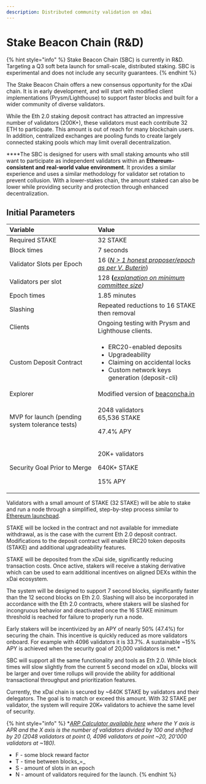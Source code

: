 ```yaml
---
description: Distributed community validation on xDai
---
```


# Stake Beacon Chain \(R&D\)

{% hint style="info" %}
Stake Beacon Chain \(SBC\) is currently in R&D. Targeting a Q3 soft beta launch for small-scale, distributed staking. SBC is experimental and does not include any security guarantees.
{% endhint %}

‌The Stake Beacon Chain offers a new consensus opportunity for the xDai chain. It is in early development, and will start with modified client implementations \(Prysm/Lighthouse\) to support faster blocks and built for a wider community of diverse validators.

‌While the Eth 2.0 staking deposit contract has attracted an impressive number of validators \(200K+\), these validators must each contribute 32 ETH to participate. This amount is out of reach for many blockchain users. In addition, centralized exchanges are pooling funds to create largely connected staking pools which may limit overall decentralization.

**‌**The SBC is designed for users with small staking amounts who still want to participate as independent validators within an **Ethereum-consistent and real-world value environment**. It provides a similar experience and uses a similar methodology for validator set rotation to prevent collusion. With a lower-stakes chain, the amount staked can also be lower while providing security and protection through enhanced decentralization.

## **Initial Parameters**

<table>
  <thead>
    <tr>
      <th style="text-align:left"><b>Variable</b>
      </th>
      <th style="text-align:left"><b>Value</b>
      </th>
    </tr>
  </thead>
  <tbody>
    <tr>
      <td style="text-align:left">Required STAKE</td>
      <td style="text-align:left">32 STAKE</td>
    </tr>
    <tr>
      <td style="text-align:left">Block times</td>
      <td style="text-align:left">7 seconds</td>
    </tr>
    <tr>
      <td style="text-align:left">Validator Slots per Epoch</td>
      <td style="text-align:left">16 (<a href="https://notes.ethereum.org/@vbuterin/rkhCgQteN?type=view#Why-32-ETH-validator-sizes"><em>N &gt; 1 honest proposer/epoch as per V. Buterin</em></a>)</td>
    </tr>
    <tr>
      <td style="text-align:left">Validators per slot</td>
      <td style="text-align:left">128<b> (</b><a href="https://medium.com/@chihchengliang/minimum-committee-size-explained-67047111fa20"><em>explanation on minimum committee size</em></a><em>) </em>
      </td>
    </tr>
    <tr>
      <td style="text-align:left">Epoch times</td>
      <td style="text-align:left">1.85 minutes</td>
    </tr>
    <tr>
      <td style="text-align:left">Slashing</td>
      <td style="text-align:left">Repeated reductions to 16 STAKE then removal</td>
    </tr>
    <tr>
      <td style="text-align:left">Clients</td>
      <td style="text-align:left">Ongoing testing with Prysm and Lighthouse clients.</td>
    </tr>
    <tr>
      <td style="text-align:left">Custom Deposit Contract</td>
      <td style="text-align:left">
        <ul>
          <li>ERC20-enabled deposits</li>
          <li>Upgradeability</li>
          <li>Claiming on accidental locks</li>
          <li>Custom network keys generation (deposit-cli)</li>
        </ul>
      </td>
    </tr>
    <tr>
      <td style="text-align:left">Explorer</td>
      <td style="text-align:left">Modified version of <a href="http://beaconcha.in/">beaconcha.in</a> 
      </td>
    </tr>
    <tr>
      <td style="text-align:left">MVP for launch (pending system tolerance tests)</td>
      <td style="text-align:left">
        <p>2048 validators
          <br />65,536 STAKE</p>
        <p>47.4% APY</p>
      </td>
    </tr>
    <tr>
      <td style="text-align:left">Security Goal Prior to Merge</td>
      <td style="text-align:left">
        <p>20K+ validators</p>
        <p>640K+ STAKE</p>
        <p>15% APY</p>
      </td>
    </tr>
  </tbody>
</table>

Validators with a small amount of STAKE \(32 STAKE\) will be able to stake and run a node through a simplified, step-by-step process similar to [Ethereum launchpad](https://launchpad.ethereum.org/en/).

‌STAKE will be locked in the contract and not available for immediate withdrawal, as is the case with the current Eth 2.0 deposit contract. Modifications to the deposit contract will enable ERC20 token deposits \(STAKE\) and additional upgradeability features.

STAKE will be deposited from the xDai side, significantly reducing transaction costs. Once active, stakers will receive a staking derivative which can be used to earn additional incentives on aligned DEXs within the xDai ecosystem.

The system will be designed to support 7 second blocks, significantly faster than the 12 second blocks on Eth 2.0. Slashing will also be incorporated in accordance with the Eth 2.0 contracts, where stakers will be slashed for incongruous behavior and deactivated once the 16 STAKE minimum threshold is reached for failure to properly run a node.

Early stakers will be incentivized by an APY of nearly 50% \(47.4%\) for securing the chain. This incentive is quickly reduced as more validators onboard. For example with 4096 validators it is 33.7%. A sustainable ~15% APY is achieved when the security goal of 20,000 validators is met.\*

SBC will support all the same functionality and tools as Eth 2.0. While block times will slow slightly from the current 5 second model on xDai, blocks will be larger and over time rollups will provide the ability for additional transactional throughput and prioritization features.

Currently, the xDai chain is secured by ~640K STAKE by validators and their delegators. The goal is to match or exceed this amount. With 32 STAKE per validator, the system will require 20K+ validators to achieve the same level of security.

{% hint style="info" %}
\*[_ARP Calculator available here_](https://www.desmos.com/calculator/svnsuuyhf9) _where the Y axis is APR and the X axis is the number of validators divided by 100 and shifted by 20 \(2048 validators at point 0, 4096 validators at point ~20, 20'000 validators at ~180\)._

* F - some block reward factor
* T - time between blocks_=_
* S - amount of slots in an epoch
* N - amount of validators required for the launch.
{% endhint %}

